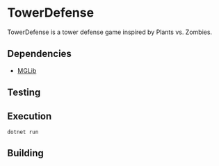 # TowerDefense
TowerDefense is a tower defense game inspired by Plants vs. Zombies.

## Dependencies
- [MGLib](https://github.com/notato8dx/MGLib)

## Testing

## Execution
```
dotnet run
```

## Building
